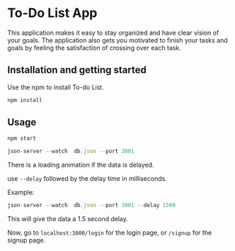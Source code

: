 # To-Do List App

This application makes it easy to stay organized and have clear vision of your goals.
The application also gets you motivated to finish your tasks and goals by feeling the satisfaction of crossing over each task.

## Installation and getting started

Use the npm to install To-do List.

```bash
npm install
```

## Usage

```javascript
npm start
```

```javascript
json-server --watch  db.json --port 3001
```
There is a loading animation if the data is delayed.

use `--delay` followed by the delay time in milliseconds.

Example:
```javascript
json-server --watch  db.json --port 3001 --delay 1500
```

This will give the data a 1.5 second delay.

Now, go to `localhost:3000/login` for the login page, or `/signup` for the signup page.
